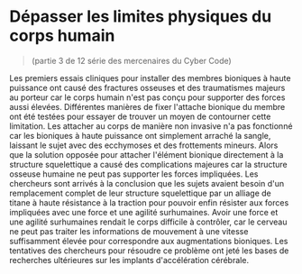 #  Dépasser les limites physiques du corps humain

> (partie 3 de 12 série des mercenaires du Cyber Code)

Les premiers essais cliniques pour installer des membres bioniques à haute puissance ont causé des fractures osseuses et des traumatismes majeurs au porteur car le corps humain n'est pas conçu pour supporter des forces aussi élevées. Différentes manières de fixer l'attache bionique du membre ont été testées pour essayer de trouver un moyen de contourner cette limitation. Les attacher au corps de manière non invasive n'a pas fonctionné car les bioniques à haute puissance ont simplement arraché la sangle, laissant le sujet avec des ecchymoses et des frottements mineurs. Alors que la solution opposée pour attacher l'élément bionique directement à la structure squelettique a causé des complications majeures car la structure osseuse humaine ne peut pas supporter les forces impliquées. Les chercheurs sont arrivés à la conclusion que les sujets avaient besoin d'un remplacement complet de leur structure squelettique par un alliage de titane à haute résistance à la traction pour pouvoir enfin résister aux forces impliquées avec une force et une agilité surhumaines. Avoir une force et une agilité surhumaines rendait le corps difficile à contrôler, car le cerveau ne peut pas traiter les informations de mouvement à une vitesse suffisamment élevée pour correspondre aux augmentations bioniques. Les tentatives des chercheurs pour résoudre ce problème ont jeté les bases de recherches ultérieures sur les implants d'accélération cérébrale.
